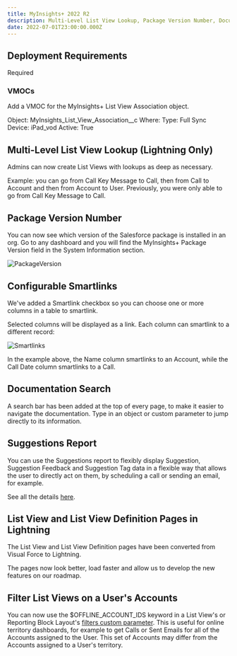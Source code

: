 ```yaml
---
title: MyInsights+ 2022 R2
description: Multi-Level List View Lookup, Package Version Number, Documentation Search and more!
date: 2022-07-01T23:00:00.000Z
---
```


## Deployment Requirements

<feature-badges package zip>Required</feature-badges>

### VMOCs

Add a VMOC for the MyInsights+ List View Association object.

Object: MyInsights_List_View_Association__c
Where:
Type: Full Sync
Device: iPad_vod
Active: True

## Multi-Level List View Lookup (Lightning Only)

Admins can now create List Views with lookups as deep as necessary.

Example: you can go from Call Key Message to Call, then from Call to Account and then from Account to User. Previously, you were only able to go from Call Key Message to Call.

## Package Version Number

You can now see which version of the Salesforce package is installed in an org. Go to any dashboard and you will find the MyInsights+ Package Version field in the System Information section.

![PackageVersion](/static/img/release-2022R2-package-version.png "Package Version")

## Configurable Smartlinks

We've added a Smartlink checkbox so you can choose one or more columns in a table to smartlink.

Selected columns will be displayed as a link. Each column can smartlink to a different record:

![Smartlinks](/static/img/release-2022R2-smartlinks-table.png "Smartlinks")

In the example above, the Name column smartlinks to an Account, while the Call Date column smartlinks to a Call.

## Documentation Search

A search bar has been added at the top of every page, to make it easier to navigate the documentation. Type in an object or custom parameter to jump directly to its information.

## Suggestions Report

You can use the Suggestions report to flexibly display Suggestion, Suggestion Feedback and Suggestion Tag data in a flexible way that allows the user to directly act on them, by scheduling a call or sending an email, for example.

See all the details [here](/reports/suggestions).

## List View and List View Definition Pages in Lightning

The List View and List View Definition pages have been converted from Visual Force to Lightning.

The pages now look better, load faster and allow us to develop the new features on our roadmap.

## Filter List Views on a User's Accounts

You can now use the $OFFLINE_ACCOUNT_IDS keyword in a List View's or Reporting Block Layout's [filters custom parameter](/references/custom-parameters-list-view). This is useful for online territory dashboards, for example to get Calls or Sent Emails for all of the Accounts assigned to the User. This set of Accounts may differ from the Accounts assigned to a User's territory.
